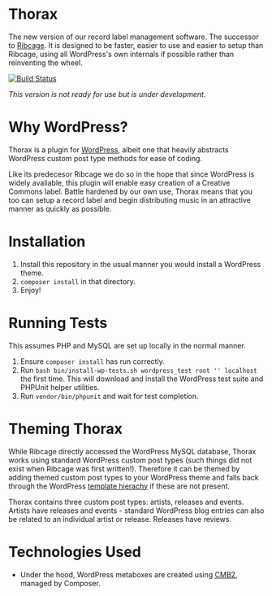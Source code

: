 Thorax
======

The new version of our record label management software. The successor to [Ribcage](http://github.com/recordsonribs/ribcage). It is designed to be faster, easier to use and easier to setup than Ribcage, using all WordPress's own internals if possible rather than reinventing the wheel.

[![Build Status](https://travis-ci.org/recordsonribs/thorax.svg)](https://travis-ci.org/recordsonribs/thorax)

*This version is not ready for use but is under development.*

# Why WordPress?

Thorax is a plugin for [WordPress](http://wordpress.org), albeit one that heavily abstracts WordPress custom post type methods for ease of coding.

Like its predecesor Ribcage we do so in the hope that since WordPress is widely avaliable, this plugin will enable easy creation of a Creative Commons label. Battle hardened by our own use, Thorax means that you too can setup a record label and begin distributing music in an attractive manner as quickly as possible.

# Installation

1. Install this repository in the usual manner you would install a WordPress theme.
2. `composer install` in that directory.
3. Enjoy!

# Running Tests

This assumes PHP and MySQL are set up locally in the normal manner.

1. Ensure `composer install` has run correctly.
2. Run `bash bin/install-wp-tests.sh wordpress_test root '' localhost` the first time. This will download and install the WordPress test suite and PHPUnit helper utilities.
3. Run `vendor/bin/phpunit` and wait for test completion.

# Theming Thorax

While Ribcage directly accessed the WordPress MySQL database, Thorax works using standard WordPress custom post types (such things did not exist when Ribcage was first written!). Therefore it can be themed by adding themed custom post types to your WordPress theme and falls back through the WordPress [template hierachy](http://codex.wordpress.org/Template_Hierarchy) if these are not present.

Thorax contains three custom post types: artists, releases and events. Artists have releases and events - standard WordPress blog entries can also be related to an individual artist or release. Releases have reviews.

# Technologies Used

- Under the hood, WordPress metaboxes are created using [CMB2](https://github.com/WebDevStudios/cmb2), managed by Composer.
